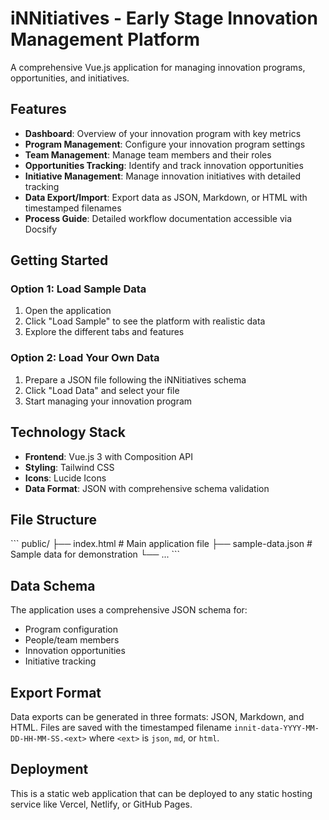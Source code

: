 # iNNitiatives - Early Stage Innovation Management Platform

A comprehensive Vue.js application for managing innovation programs, opportunities, and initiatives.

## Features

- **Dashboard**: Overview of your innovation program with key metrics
- **Program Management**: Configure your innovation program settings
- **Team Management**: Manage team members and their roles
- **Opportunities Tracking**: Identify and track innovation opportunities
- **Initiative Management**: Manage innovation initiatives with detailed tracking
- **Data Export/Import**: Export data as JSON, Markdown, or HTML with timestamped filenames
- **Process Guide**: Detailed workflow documentation accessible via Docsify

## Getting Started

### Option 1: Load Sample Data
1. Open the application
2. Click "Load Sample" to see the platform with realistic data
3. Explore the different tabs and features

### Option 2: Load Your Own Data
1. Prepare a JSON file following the iNNitiatives schema
2. Click "Load Data" and select your file
3. Start managing your innovation program

## Technology Stack

- **Frontend**: Vue.js 3 with Composition API
- **Styling**: Tailwind CSS
- **Icons**: Lucide Icons
- **Data Format**: JSON with comprehensive schema validation

## File Structure

\`\`\`
public/
├── index.html          # Main application file
├── sample-data.json    # Sample data for demonstration
└── ...
\`\`\`

## Data Schema

The application uses a comprehensive JSON schema for:
- Program configuration
- People/team members
- Innovation opportunities
- Initiative tracking

## Export Format

Data exports can be generated in three formats: JSON, Markdown, and HTML. Files are saved with the timestamped filename `innit-data-YYYY-MM-DD-HH-MM-SS.<ext>` where `<ext>` is `json`, `md`, or `html`.

## Deployment

This is a static web application that can be deployed to any static hosting service like Vercel, Netlify, or GitHub Pages.
